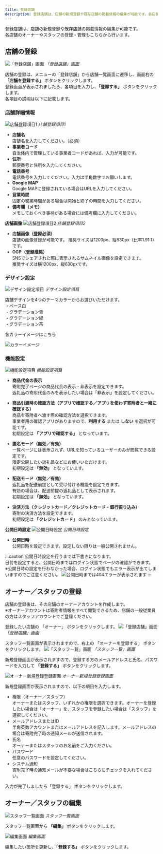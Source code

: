 ```yaml
---
title: 登録店舗
description: 登録店舗は、店舗の新規登録や既存店舗の掲載情報の編集が可能です。各店舗のオーナーやスタッフの登録・管理もこちらから行います。
---
```


登録店舗は、店舗の新規登録や既存店舗の掲載情報の編集が可能です。  
各店舗のオーナーやスタッフの登録・管理もこちらから行います。

## 店舗の登録
![「登録店舗」画面](../../../assets/images/lg_shop_01.png)
*「登録店舗」画面*

店舗の登録は、メニューの「登録店舗」から店舗一覧画面に遷移し、画面右の **「店舗を登録する」** ボタンをクリックします。  
登録画面が表示されましたら、各項目を入力し、**「登録する」** ボタンをクリックします。  
各項目の説明は以下に記載します。

### 店舗詳細情報

![店舗登録項目1](../../../assets/images/lg_shop_02.png)
*店舗登録項目1*

- **店舗名**  
店舗名を入力してください。（必須）
- **事業者コード**  
自治体内で管理している事業者コードがあれば、入力が可能です。
- **住所**  
郵便番号と住所を入力してください。
- **電話番号**  
電話番号を入力してください。入力は半角数字でお願いします。
- **Google MAP**  
Google MAPに登録されている場合はURLを入力してください。
- **営業時間**  
固定の営業時間がある場合は開始と終了の時間を入力してください。
- **備考欄（メモ）**  
メモしておくべき事柄がある場合には備考欄に入力してください。

**店舗画像**
![店舗登録項目2](../../../assets/images/lg_shop_03.png)
*店舗登録項目2*

- **店舗画像（登録必須）**  
店舗の画像登録が可能です。 
推奨サイズは1200px、縦630px（比率1.91:1）です。
- **OGP（登録推奨）**  
SNSでシェアされた際に表示されるサムネイル画像を設定できます。  
推奨サイズは横1200px、縦630pxです。

### デザイン設定
![デザイン設定項目](../../../assets/images/lg_shop_25.png)
*デザイン設定項目*

店舗デザインを4つのテーマカラーからお選びいただけます。  
・ベース白  
・グラデーション青  
・グラデーション緑  
・グラデーション茶  

各カラーイメージはこちら  

![カラーイメージ](../../../assets/images/lg_shop_26.png)


### 機能設定
![機能設定項目](../../../assets/images/lg_shop_04.png)
*機能設定項目*

- **商品代金の表示**  
寄附完了ページの商品代金の表示・非表示を設定できます。  
返礼品の寄附代金のみを表示したい場合は「非表示」を設定してください。

- **商品引渡時の確認方法（アプリで確認する／アプリを使わず寄附者と一緒に確認する）**  
商品を寄附者へ渡す際の確認方法を選択できます。  
事業者用の確認アプリがありますので、**利用する** または **しない** を選択が可能です。  
初期設定は **「アプリで確認する」** となっています。

- **匿名モード（無効／有効）**  
一覧ページには表示されず、URLを知っているユーザーのみが閲覧できる設定です。  
限定公開したい返礼品などにお使いいただけます。  
初期設定は **「無効」** となっています。

- **配送モード（無効／有効）**  
返礼品を配送前提として受け付ける機能を設定できます。  
有効の場合は、配送前提の返礼品として表示されます。  
初期設定は **「無効」** となっています。

- **決済方法（クレジットカード／クレジットカード・銀行振り込み）**  
寄附の決済方法を設定できます。  
初期設定は **「クレジットカード」** のみとなっています。

**公開日時設定**
![公開日時設定](../../../assets/images/lg_shop_05.png)
*公開日時設定*

- **公開日時**  
公開日時を設定できます。設定しない限りは一般公開されません。

:::caution
公開日時設定を行うまでは下書きになります。  
日付を設定すると、公開日時まではログイン状態でページの確認ができます。  
※公開日時の設定を行わなかった場合、ログイン状態でもエラー表示が出てしまいますのでご注意ください。
![公開日時までは404エラーが表示されます](../../../assets/images/lg_shop_06.png)
:::
## オーナー／スタッフの登録

店舗の登録後は、その店舗のオーナーアカウントを作成します。  
※オーナーアカウントは寄附者情報をすべて閲覧できるため、店舗の一般従業員の方はスタッフアカウントでご登録ください。


登録したい店舗の 「オーナー」 ボタンをクリックします。
![「登録店舗」画面](../../../assets/images/lg_shop_07.png)
*「登録店舗」画面*

スタッフ一覧画面が表示されますので、右上の 「オーナーを登録する」 ボタンをクリックします。
![「スタッフ一覧」画面](../../../assets/images/lg_shop_08.png)
*「スタッフ一覧」画面*




新規登録画面が表示されますので、登録する方のメールアドレスと氏名、パスワードを入力して **「登録する」** ボタンをクリックします。

![オーナー新規登録登録画面](../../../assets/images/lg_shop_16.png)
*オーナー新規登録登録画面*

新規登録画面が表示されますので、以下の項目を入力します。  
- 権限（オーナー／スタッフ）  
  オーナーまたはスタッフ、いずれかの権限を選択できます。オーナーを登録したい場合は「オーナー」を、スタッフを登録したい場合は「スタッフ」を選択してください。
- メールアドレスまたはID  
  半角英数アカウントまたはメールアドレスを記入します。メールアドレスの場合は寄附完了時の通知メールが送信されます。
- 氏名  
  オーナーまたはスタッフのお名前をご入力ください。
- パスワード  
  任意のパスワードを設定してください。
- システム通知  
  寄附完了時の通知メールが不要な場合はこちらにチェックを入れてください。

入力が完了しましたら「登録する」 ボタンをクリックします。

## オーナー／スタッフの編集

![スタッフ一覧画面](../../../assets/images/lg_shop_14.png)
*スタッフ一覧画面*

スタッフ一覧画面から **「編集」** ボタンをクリックします。

![編集画面](../../../assets/images/lg_shop_15.png)
*編集画面*

編集したい箇所を更新し、**「登録する」** ボタンをクリックします。